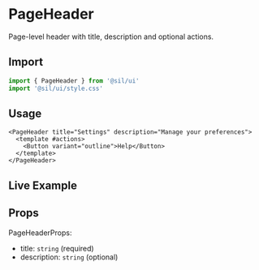 # PageHeader

Page-level header with title, description and optional actions.

## Import

```ts
import { PageHeader } from '@sil/ui'
import '@sil/ui/style.css'
```

## Usage

```vue
<PageHeader title="Settings" description="Manage your preferences">
  <template #actions>
    <Button variant="outline">Help</Button>
  </template>
</PageHeader>
```

## Live Example

<Example>
  <PageHeader title="Settings" description="Manage your preferences" />
</Example>

## Props

PageHeaderProps:
- title: `string` (required)
- description: `string` (optional)

